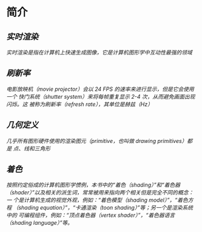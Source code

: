 # 简介


## ***实时渲染***

*实时渲染是指在计算机上快速生成图像，它是计算机图形学中互动性最强的领域*

## ***刷新率***

*电影放映机（movie projector）会以 24 FPS 的速率来进行显示，但是它会使用一个 快门系统（shutter system）来将每帧重复显示 2-4 次，从而避免画面出现闪烁。这 被称为刷新率（refresh rate），其单位是赫兹（Hz）*

## ***几何定义***

*几乎所有图形硬件使用的渲染图元（primitive，也叫做 drawing primitives）都是 点、线和三角形*

## ***着色***

*按照约定俗成的计算机图形学惯例，本书中的“着色（shading）”和“着色器 （shader）”以及相关的派生词，常常被用来指向两个相关但是完全不同的概念：一 个是计算机生成的视觉外观，例如：“着色模型（shading model）”，“着色方程 （shading equation）”，“卡通渲染（toon shading）”等；另一个是渲染系统中的 可编程组件，例如：“顶点着色器（vertex shader）”，“着色器语言（shading language）”等。*

